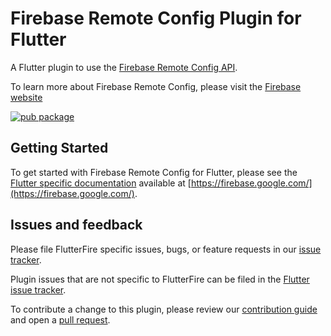 # Firebase Remote Config Plugin for Flutter

A Flutter plugin to use the [Firebase Remote Config API](https://firebase.google.com/docs/remote-config).

To learn more about Firebase Remote Config, please visit the [Firebase website](https://firebase.google.com/products/remote-config)

[![pub package](https://img.shields.io/pub/v/firebase_remote_config.svg)](https://pub.dev/packages/firebase_remote_config)

## Getting Started

To get started with Firebase Remote Config for Flutter, please
see the [Flutter specific documentation](https://firebase.google.com/docs/remote-config/get-started?platform=flutter) available at
[https://firebase.google.com/](https://firebase.google.com/).

## Issues and feedback

Please file FlutterFire specific issues, bugs, or feature requests in our [issue tracker](https://github.com/firebase/flutterfire/issues/new).

Plugin issues that are not specific to FlutterFire can be filed in the [Flutter issue tracker](https://github.com/flutter/flutter/issues/new).

To contribute a change to this plugin,
please review our [contribution guide](https://github.com/firebase/flutterfire/blob/main/CONTRIBUTING.md)
and open a [pull request](https://github.com/firebase/flutterfire/pulls).
